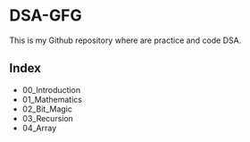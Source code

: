 # DSA-GFG

This is my Github repository where are practice and code DSA.

## Index
- 00_Introduction
- 01_Mathematics 
- 02_Bit_Magic
- 03_Recursion
- 04_Array